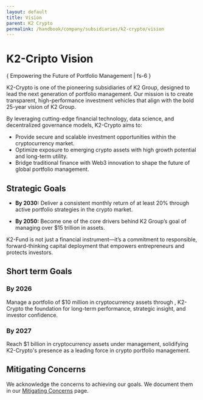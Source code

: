 ```yaml
---
layout: default
title: Vision
parent: K2 Crypto
permalink: /handbook/company/subsidiaries/k2-crypto/vision
---
```


# K2-Cripto Vision

{ Empowering the Future of Portfolio Management | fs-6 }

K2-Crypto is one of the pioneering subsidiaries of K2 Group, designed to lead the next generation of portfolio management. Our mission is to create transparent, high-performance investment vehicles that align with the bold 25-year vision of K2 Group.

By leveraging cutting-edge financial technology, data science, and decentralized governance models, K2-Crypto aims to:

- Provide secure and scalable investment opportunities within the cryptocurrency market.
- Optimize exposure to emerging crypto assets with high growth potential and long-term utility.
- Bridge traditional finance with Web3 innovation to shape the future of global portfolio management.

## Strategic Goals

- **By 2030:** Deliver a consistent monthly return of at least 20% through active portfolio strategies in the crypto market.

- **By 2050:** Become one of the core drivers behind K2 Group’s goal of managing over \$15 trillion in assets.

K2-Fund is not just a financial instrument—it’s a commitment to responsible, forward-thinking capital deployment that empowers entrepreneurs and protects investors.

## Short term Goals

### By 2026
Manage a portfolio of \$10 million in cryptocurrency assets through , K2-Crypto the foundation for long-term performance, strategic insight, and investor confidence.

### By 2027
Reach \$1 billion in cryptocurrency assets under management, solidifying K2-Crypto's presence as a leading force in crypto portfolio management.

## Mitigating Concerns
We acknowledge the concerns to achieving our goals. We document them in our [Mitigating Concerns](/handbook/company/strategy/mitigating-concerns) page.
